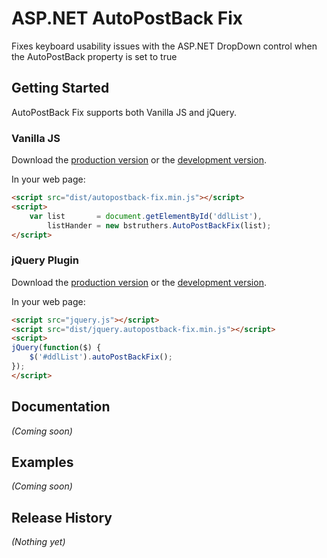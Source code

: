 # ASP.NET AutoPostBack Fix

Fixes keyboard usability issues with the ASP.NET DropDown control when the AutoPostBack property is set to true

## Getting Started

AutoPostBack Fix supports both Vanilla JS and jQuery.

### Vanilla JS
Download the [production version][vanilla-min] or the [development version][vanilla-max].

[vanilla-min]: https://raw.github.com/bstruthers/AutoPostBack-Fix/master/dist/autopostback-fix.min.js
[vanilla-max]: https://raw.github.com/bstruthers/AutoPostBack-Fix/master/dist/autopostback-fix.js

In your web page:

```html
<script src="dist/autopostback-fix.min.js"></script>
<script>
    var list       = document.getElementById('ddlList'),
        listHander = new bstruthers.AutoPostBackFix(list);
</script>
```

### jQuery Plugin
Download the [production version][jquery-min] or the [development version][jquery-max].

[jquery-min]: https://raw.github.com/bstruthers/AutoPostBack-Fix/master/dist/jquery.autopostback-fix.min.js
[jquery-max]: https://raw.github.com/bstruthers/AutoPostBack-Fix/master/dist/jquery.autopostback-fix.js

In your web page:

```html
<script src="jquery.js"></script>
<script src="dist/jquery.autopostback-fix.min.js"></script>
<script>
jQuery(function($) {
    $('#ddlList').autoPostBackFix();
});
</script>
```

## Documentation
_(Coming soon)_

## Examples
_(Coming soon)_

## Release History
_(Nothing yet)_
